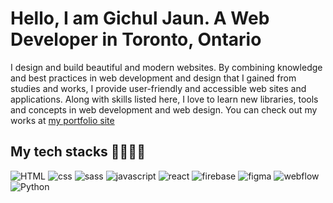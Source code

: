 <h1>Hello, I am Gichul Jaun. A Web Developer in Toronto, Ontario</h1>

<p>
  I design and build beautiful and modern websites. By combining knowledge and best practices in web development and design that I gained from studies and works, I provide user-friendly and accessible web sites and applications. Along with skills listed here, I love to learn new libraries, tools and concepts in web development and web design. You can check out my works at <a href='https://gichul-j.com/'>my portfolio site</a>
</p>

<h2>My tech stacks 🧑🏻‍💻✨</h2>
<div>
 <img alt='HTML' src='https://img.shields.io/badge/HTML-E34F26.svg?style=for-the-badge&logo=HTML&locoColor=white'/>
 <img alt='css' src='https://img.shields.io/badge/CSS-1572B6.svg?style=for-the-badge&logo=HTML&locoColor=white'/>
 <img alt='sass' src='https://img.shields.io/badge/Sass-CC6699.svg?style=for-the-badge&logo=HTML&locoColor=white'/>
 <img alt='javascript' src='https://img.shields.io/badge/JavaScript-2F7DF1E.svg?style=for-the-badge&logo=HTML&locoColor=white'/> 
 <img alt='react' src='https://img.shields.io/badge/React-61DAFB.svg?style=for-the-badge&logo=HTML&locoColor=white'/> 
 <img alt='firebase' src='https://img.shields.io/badge/Firebase-FFCA28.svg?style=for-the-badge&logo=HTML&locoColor=white'/> 
 <img alt='figma' src='https://img.shields.io/badge/Figma-F24E1E.svg?style=for-the-badge&logo=HTML&locoColor=white'/> 
 <img alt='webflow' src='https://img.shields.io/badge/Webflow-4353FF.svg?style=for-the-badge&logo=HTML&locoColor=white'/> 
 <img alt='Python' src='https://img.shields.io/badge/Webflow-4353FF.svg?style=for-the-badge&logo=HTML&locoColor=white'/>
</div>

<!--
Here are some ideas to get you started:

- 🔭 I’m currently working on ...
- 🌱 I’m currently learning ...
- 👯 I’m looking to collaborate on ...
- 🤔 I’m looking for help with ...
- 💬 Ask me about ...
- 📫 How to reach me: ...
- 😄 Pronouns: ...
- ⚡ Fun fact: ...
-->
